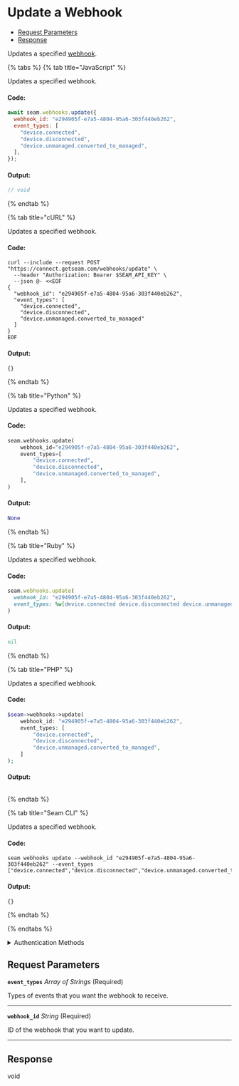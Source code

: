 # Update a Webhook

- [Request Parameters](#request-parameters)
- [Response](#response)

Updates a specified [webhook](https://docs.seam.co/latest/developer-tools/webhooks).


{% tabs %}
{% tab title="JavaScript" %}

Updates a specified webhook.

#### Code:

```javascript
await seam.webhooks.update({
  webhook_id: "e294905f-e7a5-4804-95a6-303f440eb262",
  event_types: [
    "device.connected",
    "device.disconnected",
    "device.unmanaged.converted_to_managed",
  ],
});
```

#### Output:

```javascript
// void
```
{% endtab %}

{% tab title="cURL" %}

Updates a specified webhook.

#### Code:

```curl
curl --include --request POST "https://connect.getseam.com/webhooks/update" \
  --header "Authorization: Bearer $SEAM_API_KEY" \
  --json @- <<EOF
{
  "webhook_id": "e294905f-e7a5-4804-95a6-303f440eb262",
  "event_types": [
    "device.connected",
    "device.disconnected",
    "device.unmanaged.converted_to_managed"
  ]
}
EOF
```

#### Output:

```curl
{}
```
{% endtab %}

{% tab title="Python" %}

Updates a specified webhook.

#### Code:

```python
seam.webhooks.update(
    webhook_id="e294905f-e7a5-4804-95a6-303f440eb262",
    event_types=[
        "device.connected",
        "device.disconnected",
        "device.unmanaged.converted_to_managed",
    ],
)
```

#### Output:

```python
None
```
{% endtab %}

{% tab title="Ruby" %}

Updates a specified webhook.

#### Code:

```ruby
seam.webhooks.update(
  webhook_id: "e294905f-e7a5-4804-95a6-303f440eb262",
  event_types: %w[device.connected device.disconnected device.unmanaged.converted_to_managed],
)
```

#### Output:

```ruby
nil
```
{% endtab %}

{% tab title="PHP" %}

Updates a specified webhook.

#### Code:

```php
$seam->webhooks->update(
    webhook_id: "e294905f-e7a5-4804-95a6-303f440eb262",
    event_types: [
        "device.connected",
        "device.disconnected",
        "device.unmanaged.converted_to_managed",
    ]
);
```

#### Output:

```php

```
{% endtab %}

{% tab title="Seam CLI" %}

Updates a specified webhook.

#### Code:

```seam_cli
seam webhooks update --webhook_id "e294905f-e7a5-4804-95a6-303f440eb262" --event_types ["device.connected","device.disconnected","device.unmanaged.converted_to_managed"]
```

#### Output:

```seam_cli
{}
```
{% endtab %}

{% endtabs %}


<details>

<summary>Authentication Methods</summary>

- API key
- Personal access token
  <br>Must also include the `seam-workspace` header in the request.

To learn more, see [Authentication](https://docs.seam.co/latest/api/authentication).
</details>

## Request Parameters

**`event_types`** *Array* *of Strings* (Required)

Types of events that you want the webhook to receive.

---

**`webhook_id`** *String* (Required)

ID of the webhook that you want to update.

---


## Response

void

